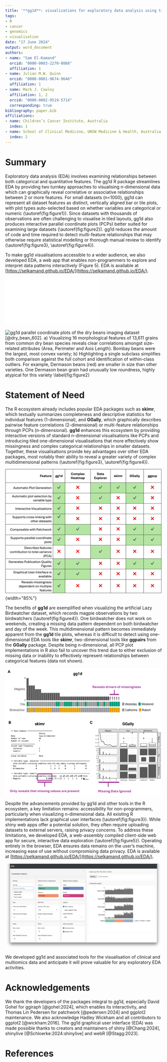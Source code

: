 ```yaml
---
title: '**gg1d**: visualizations for exploratory data analysis using tiled one-dimensional graphics and parallel coordinate plots'
tags:
- R
- cancer
- genomics
- visualisation
date: "17 June 2024"
output: word_document
authors:
- name: "Sam El-Kamand"
  orcid: "0000-0003-2270-8088"
  affiliation: 1
- name: Julian M.W. Quinn
  orcid: "0000-0001-9674-9646"
  affiliation: 1
- name: Mark J. Cowley
  affiliation: 1, 2
  orcid: "0000-0002-9519-5714"
  corresponding: true
bibliography: paper.bib
affiliations:
- name: Children’s Cancer Institute, Australia
  index: 1
- name: School of Clinical Medicine, UNSW Medicine & Health, Australia
  index: 2
---
```


# Summary

Exploratory data analysis (EDA) involves examining relationships between both categorical and quantitative features. The gg1d R package streamlines EDA by providing two turnkey approaches to visualising n-dimensional data which can graphically reveal correlative or associative relationships between 2 or more features. For small datasets (n<1000), gg1d can represent all dataset features as distinct, vertically aligned bar or tile plots, with plot types auto-selected based on whether variables are categorical or numeric (\autoref{fig:figure1}). Since datasets with thousands of observations are often challenging to visualise in tiled layouts, gg1d also produces interactive parallel coordinate plots (PCPs) better suited for examining large datasets (\autoref{fig:figure2}). gg1d reduces the amount of code and time required to detect multi-feature relationships that may otherwise require statistical modelling or thorough manual review to identify (\autoref{fig:figure3}, \autoref{fig:figure4}).

To make gg1d visualisations accessible to a wider audience, we also developed EDA, a web app that enables non-programmers to explore and interpret data patterns interactively (Figure 5). EDA is available at [https://selkamand.github.io/EDA/](https://selkamand.github.io/EDA/). 


![**gg1d** visualizations of common datasets revealing: a) Petals of the *setosa* species of iris are drastically smaller than other iris species; b) The majority of individuals who perished during the Titanic disaster were adult males; c) *Gentoo* penguins from Biscoe Island have shallower bill depths than *Chinstrap* or *Adelie* penguins, despite their increased body mass. Exclamation marks indicate missing values. \label{fig:figure1}](figure1.pdf)

![**gg1d** parallel coordinate plots of the dry beans imaging dataset [@dry_bean_602]. a) Visualizing 16 morphological features of 13,611 grains from common dry bean species reveals clear correlations amongst size-related attributes (Area, Perimeter and Axis Length). Bombay beans were the largest, most convex variety; b) Highlighting a single subclass simplifies both comparison against the full cohort and identification of within-class outliers. For example, Dermason beans (red) are smaller in size than other varieties. One Dermason bean grain had unusually low roundness, highly atypical for this variety \label{fig:figure2}](figure2PCP.png)


# Statement of Need

The R ecosystem already includes popular EDA packages such as **skimr**, which textually summarizes completeness and descriptive statistics for individual features (1-dimensional), and **GGally**, which graphically describes pairwise feature correlations (2-dimensional) or multi-feature relationships through PCPs (n-dimensional). **gg1d** enhances this ecosystem by providing interactive versions of standard n-dimensional visualisations like PCPs and introducing tiled one-dimensional visualisations that more effectively show missingness and complex categorical relationships in smaller datasets. Together, these visualisations provide key advantages over other EDA packages, most notably their ability to reveal a greater variety of complex multidimensional patterns (\autoref{fig:figure3}, \autoref{fig:figure4}). 

![Comparison of R packages that create visualisations commonly used for exploratory data analysis, including ComplexHeatmap [@Gu:2022], Data Explorer [@Cui:2024], skimr [@Waring:2022], GGally [Schloerke:2024] and ggpcp [@Vander:2023]. Due to documented reproducibility issues, ggpcp features could not be verified first-hand. \label{fig:figure3}](ComparisonTable.png){width="85%"}

The benefits of **gg1d** are exemplified when visualizing the artificial Lazy Birdwatcher dataset, which records magpie observations by two birdwatchers (\autoref{fig:figure4}). One birdwatcher does not work on weekends, creating a missing data pattern dependent on both birdwatcher and day of the week. This multidimensional pattern becomes immediately apparent from the **gg1d** tile plots, whereas it is difficult to detect using one-dimensional EDA tools like **skimr**, two-dimensional tools like **ggpairs** from the **GGally** package. Despite being n-dimensional, all PCP plot implementations in R also fail to uncover this trend due to either exclusion of missing data or inability to effectively represent relationships between categorical features (data not shown). 

![Visualisation of the Lazy Birdwatcher dataset using the **gg1d** package reveals a pattern of missingness dependent on multiple variables, Birdwatcher and Day (A). This pattern is difficult to detect using one-dimensional EDA tools like **skimr** (B) or two-dimensional tools like ggpairs from the **GGally** package (C). \label{fig:figure4}](figure4.png)

Despite the advancements provided by gg1d and other tools in the R ecosystem, a key limitation remains: accessibility for non-programmers, particularly when visualizing n-dimensional data. All existing R implementations lack graphical user interfaces (\autoref{fig:figure3}). While shiny web apps offer a potential solution, they often require uploading datasets to external servers, raising privacy concerns. To address these limitations, we developed EDA, a web-assembly compiled client-side web app for secure, interactive data exploration  (\autoref{fig:figure5}). Operating entirely in the browser, EDA ensures data remains on the user’s machine, increasing ease of use without compromising data privacy. EDA is available at [https://selkamand.github.io/EDA/](https://selkamand.github.io/EDA/). 

![Screenshot of **EDA**, a web-app providing a graphical user interface for code-free generation of **gg1d** visualisations. \label{fig:figure5}](figure5screenshot.png)

We developed gg1d and associated tools for the visualisation of clinical and multiomics data and anticipate it will prove valuable for any exploratory EDA activities. 

# Acknowledgements
We thank the developers of the packages integral to gg1d, especially David Gohel for ggiraph [@gohel:2024], which enables its interactivity, and Thomas Lin Pedersen for patchwork [@pedersen:2024] and ggplot2 maintenance. We also acknowledge Hadley Wickham and all contributors to ggplot2 [@wickham:2016]. The gg1d graphical user interface (EDA) was made possible thanks to creators and maintainers of shiny [@Chang:2024], shinylive [@Schloerke:2024:shinylive] and webR [@Stagg:2023]. 


# References